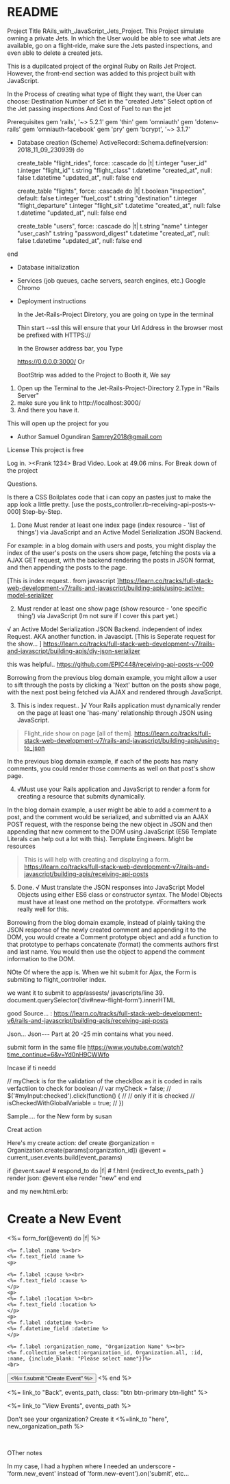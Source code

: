 # README


Project Title
 RAils_with_JavaScript_Jets_Project.
  This Project simulate owning a private Jets. In which the User would be able to see what Jets are available, go on a flight-ride, make sure the Jets pasted inspections, and even able to delete a created jets.
  
   This is a dupilcated project of the orginal Ruby on Rails Jet Project. However, the front-end section was added to this project built with JavaScript. 


  In the Process of creating what type of flight they want, the User can choose:
   Destination
   Number of Set in the "created Jets"
   Select option of the Jet passing inspections
   And Cost of Fuel to run the jet
  

 Prerequisites
  gem 'rails', '~> 5.2.1'
  gem 'thin'
  gem 'omniauth'
  gem 'dotenv-rails'
  gem 'omniauth-facebook'
  gem 'pry'
   gem 'bcrypt', '~> 3.1.7'


* Database creation (Scheme)
ActiveRecord::Schema.define(version: 2018_11_09_230939) do

  create_table "flight_rides", force: :cascade do |t|
    t.integer "user_id"
    t.integer "flight_id"
    t.string "flight_class"
    t.datetime "created_at", null: false
    t.datetime "updated_at", null: false
  end

  create_table "flights", force: :cascade do |t|
    t.boolean "inspection", default: false
    t.integer "fuel_cost"
    t.string "destination"
    t.integer "flight_departure"
    t.integer "flight_sit"
    t.datetime "created_at", null: false
    t.datetime "updated_at", null: false
  end

  create_table "users", force: :cascade do |t|
    t.string "name"
    t.integer "user_cash"
    t.string "password_digest"
    t.datetime "created_at", null: false
    t.datetime "updated_at", null: false
  end

end

* Database initialization


* Services (job queues, cache servers, search engines, etc.)
   Google Chromo

* Deployment instructions

  In the Jet-Rails-Project Diretory,  you are going on type in the terminal

  Thin start --ssl 
   this will ensure that your Url Address in the browser most be prefixed with HTTPS://

   In the Browser address bar, you Type

   https://0.0.0.0:3000/ Or

   BootStrip was added to the Project
    to Booth it, We say

 1. Open up the Terminal to the     Jet-Rails-Project-Directory
 2.Type in "Rails Server"
 3. make sure you link to http://localhost:3000/
 4. And there you have it.

   This will open up the project for you

 * Author
 Samuel Ogundiran
 Samrey2018@gmail.com

 License
This project is free




Log in. ><Frank 1234>
Brad Video. Look at 49.06 mins. For Break down of the project

Questions.

 Is there a CSS Boilplates code that i can copy an pastes just to make the app look a little pretty.
[use the posts_controller.rb-receiving-api-posts-v-000]
 Step-by-Step. 
1. Done	 Must render at least one index page (index resource - 'list of things') via JavaScript and an Active Model Serialization JSON Backend.

 For example: in a blog domain with users and posts, you might display the index of the user's posts on the users show page, fetching the posts via a AJAX GET request, with the backend rendering the posts in JSON format, and then appending the posts to the page.

[This is index request.. from javascript ]https://learn.co/tracks/full-stack-web-development-v7/rails-and-javascript/building-apis/using-active-model-serializer

2.	Must render at least one show page (show resource - 'one specific thing') via JavaScript  (Im not sure if I cover this part yet.)

√ an Active Model Serialization JSON Backend.
independent of index Request. AKA another function. in Javascipt. 
[This is Seperate  request for the show... ] https://learn.co/tracks/full-stack-web-development-v7/rails-and-javascript/building-apis/diy-json-serializer

this was helpful.. https://github.com/EPIC448/receiving-api-posts-v-000

Borrowing from the previous blog domain example, you might allow a user to sift through the posts by clicking a 'Next' button on the posts show page, with the next post being fetched via AJAX and rendered through JavaScript.

3.	This is index request.. ]√ Your Rails application must dynamically render on the page at least one 'has-many' relationship through JSON using JavaScript.

> Flight_ride show on page [all of them].  https://learn.co/tracks/full-stack-web-development-v7/rails-and-javascript/building-apis/using-to_json
 > 
In the previous blog domain example, if each of the posts has many comments, you could render those comments as well on that post's show page.

4. 	√Must use your Rails application and JavaScript to render a form for creating a resource that submits dynamically.


In the blog domain example, a user might be able to add a comment to a post, and the comment would be serialized, and submitted via an AJAX POST request, with the response being the new object in JSON and then appending that new comment to the DOM using JavaScript (ES6 Template Literals can help out a lot with this).
Template Engineers. Might be resources
> This is will help with creating and displaying a form.
> https://learn.co/tracks/full-stack-web-development-v7/rails-and-javascript/building-apis/receiving-api-posts

5. Done.	√ Must translate the JSON responses into JavaScript Model Objects using either ES6 class or constructor syntax. The Model Objects must have at least one method on the prototype. 
√Formatters work really well for this.

Borrowing from the blog domain example, instead of plainly taking the JSON response of the newly created comment and appending it to the DOM, you would create a Comment prototype object and add a function to that prototype to perhaps concatenate (format) the comments authors first and last name. You would then use the object to append the comment information to the DOM.

 NOte Of where the app is.
  When we hit submit for Ajax, the Form is submiting to flight_controller index.

  we want it to submit to app/assests/ javascripts/line 39.  document.querySelector('div#new-flight-form').innerHTML

  good Source... : https://learn.co/tracks/full-stack-web-development-v6/rails-and-javascript/building-apis/receiving-api-posts


  Json...
  Json--- Part at 20 -25 min contains what you need.

submit form in the same file
  https://www.youtube.com/watch?time_continue=6&v=Yd0nH9CWWfo




  Incase if ti needd

//  myCheck is for the validation of the checkBox as it is coded in rails verfactiion to check for boolean
// var myCheck = false;
// $('#myInput:checked').click(function() {
//    // only if it is checked
//    isCheckedWithGlobalVariable = true;
// })





Sample.... for the New form by susan

 Creat action

Here's my create action: def create
   @organization = Organization.create(params[:organization_id])
   @event = current_user.events.build(event_params)

   if @event.save!
     # respond_to do |f|
     #    f.html {redirect_to events_path }
        render json: @event
   else
      render "new"
    end
 end
 >>>>>>>>>>>

and my new.html.erb: <div id="new-js-event"></div>

<h1>Create a New Event</h1>
<div id="js-new-event">
    <%= form_for(@event) do |f| %>

    <%= f.label :name %><br>
    <%= f.text_field :name %>
    <p>

    <%= f.label :cause %><br>
    <%= f.text_field :cause %>
    </p>
    <p>
    <%= f.label :location %><br>
    <%= f.text_field :location %>
    </p>
    <p>
    <%= f.label :datetime %><br>
    <%= f.datetime_field :datetime %>
    </p>
    
    <%= f.label :organization_name, "Organization Name" %><br>
    <%= f.collection_select(:organization_id, Organization.all, :id, :name, {include_blank: "Please select name"})%>
    <br>
</div>
    <button class="new-event">    
    <%= f.submit "Create Event" %><br />
    </button>
<% end %>

<p>
<%= link_to "Back", events_path, class: "btn btn-primary btn-light" %></p>    
<p><%= link_to "View Events", events_path %></p>
<p> Don't see your organization? Create it <%=link_to "here", new_organization_path %></p>
<br />

OTher notes

In my case, I had a hyphen where I needed an underscore - 'form.new_event' instead of 'form.new-event').on('submit', etc...
